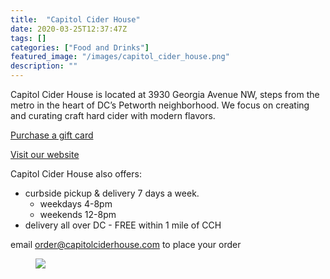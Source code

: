 ```yaml
---
title:  "Capitol Cider House"
date: 2020-03-25T12:37:47Z
tags: []
categories: ["Food and Drinks"]
featured_image: "/images/capitol_cider_house.png"
description: ""
---
```



Capitol Cider House is located at 3930 Georgia Avenue NW, steps from the metro in the heart of DC’s Petworth neighborhood. We focus on creating and curating craft hard cider with modern flavors.

[Purchase a gift card](https://squareup.com/gift/K601ER61YN8PV/order)

[Visit our website](https://capitolciderhouse.com/)

Capitol Cider House also offers:
* curbside pickup & delivery 7 days a week. 
    * weekdays 4-8pm
    * weekends 12-8pm
* delivery all over DC - FREE within 1 mile of CCH

email order@capitolciderhouse.com to place your order

<figure>
<img src="/images/capitol_cider_house.png" class="img-thumbnail"/>
</figure>
